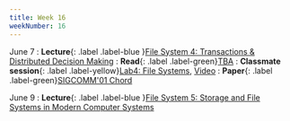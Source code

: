 ```yaml
---
title: Week 16
weekNumber: 16
---
```


June 7
: **Lecture**{: .label .label-blue }[File System 4: Transactions & Distributed Decision Making](/sp22/assets/slides/lec22_file4.pdf)
    : **Read**{: .label .label-green}[TBA](#)
: **Classmate session**{: .label .label-yellow}[Lab4: File Systems](/sp22/assets/slides/TA_session4.pdf), [Video](https://disk.pku.edu.cn/#/link/C0FB1F74304EB490AB88E1384448E374)
    : **Paper**{: .label .label-green}[SIGCOMM'01 Chord](https://dl.acm.org/doi/10.1145/383059.383071)

June 9
: **Lecture**{: .label .label-blue }[File System 5: Storage and File Systems in Modern Computer Systems](/sp22/assets/slides/lec22_file5.pdf)
